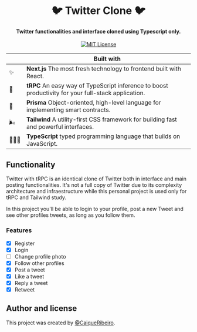 <h1 align="center">
  🐦  Twitter Clone 🐦 
</h1>

<h4 align="center">Twitter functionalities and interface cloned using Typescript only.</h4>


<p align="center">
  <a href="https://github.com/Nozbe/WatermelonDB/blob/master/LICENSE">
    <img src="https://img.shields.io/badge/License-MIT-blue.svg" alt="MIT License">
  </a>
</p>

|     | Built with                                                                                                                            |
| --- | -------------------------------------------------------------------------------------------------------------------------------- |
| ✨ | **Next.js** The most fresh technology to frontend built with React.                                                                               |
| 🚀   | **tRPC** An easy way of TypeScript inference to boost productivity for your full-stack application.                                         |
| 💠  | **Prisma** Object-oriented, high-level language for implementing smart contracts.   
| 🌬️   | **Tailwind** A utility-first CSS framework for building fast and powerful interfaces.|
| 🧙🏼‍♀️  | **TypeScript** typed programming language that builds on JavaScript.                                                                                          |

## Functionality

Twitter with tRPC is an identical clone of Twitter both in interface and main posting functionalities. It's not a full copy of Twitter due to its complexity architecture and infraestructure while this personal project is used only for tRPC and Tailwind study.

In this project you'll be able to login to your profile, post a new Tweet and see other profiles tweets, as long as you follow them.

### Features
- [x] Register
- [x] Login
- [ ] Change profile photo
- [x] Follow other profiles
- [x] Post a tweet
- [x] Like a tweet
- [x] Reply a tweet
- [x] Retweet

## Author and license

This project was created by [@CaiqueRibeiro](https://github.com/CaiqueRibeiro).

